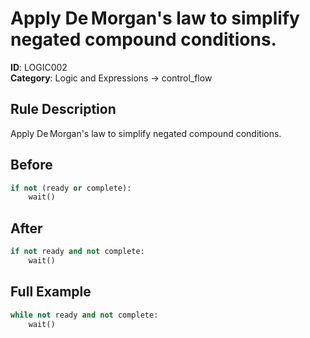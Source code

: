 # Apply De Morgan's law to simplify negated compound conditions.

**ID**: LOGIC002  
**Category**: Logic and Expressions → control_flow

## Rule Description
Apply De Morgan's law to simplify negated compound conditions.

## Before
```python
if not (ready or complete):
    wait()
```

## After  
```python
if not ready and not complete:
    wait()
```

## Full Example
```python
while not ready and not complete:
    wait()
```
